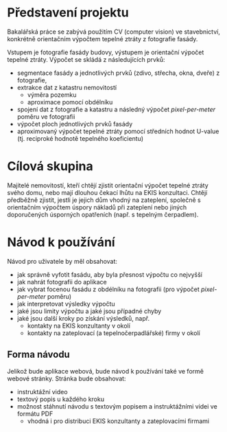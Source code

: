 # Představení projektu
Bakalářská práce se zabývá použitím CV (computer vision) ve stavebnictví, konkrétně orientačním výpočtem tepelné ztráty z fotografie fasády.

Vstupem je fotografie fasády budovy, výstupem je orientační výpočet tepelné ztráty. Výpočet se skládá z následujících prvků:
- segmentace fasády a jednotlivých prvků (zdivo, střecha, okna, dveře) z fotografie,
- extrakce dat z katastru nemovitostí
	- výměra pozemku
	- aproximace pomocí obdélníku
- spojení dat z fotografie a katastru a následný výpočet *pixel-per-meter* poměru ve fotografii
- výpočet ploch jednotlivých prvků fasády
- aproximovaný výpočet tepelné ztráty pomocí středních hodnot U-value (tj. reciproké hodnotě tepelného koeficientu)

# Cílová skupina
Majitelé nemovitostí, kteří chtějí zjistit orientační výpočet tepelné ztráty svého domu, nebo mají dlouhou čekací lhůtu na EKIS konzultaci. Chtějí předběžně zjistit, jestli je jejich dům vhodný na zateplení, společně s orientačním výpočtem úspory nákladů při zateplení nebo jiných doporučených úsporných opatřeních (např. s tepelným čerpadlem).

# Návod k používání
Návod pro uživatele by měl obsahovat:
- jak správně vyfotit fasádu, aby byla přesnost výpočtu co nejvyšší
- jak nahrát fotografii do aplikace
- jak vybrat focenou fasádu z obdélníku na fotografii (pro výpočet *pixel-per-meter* poměru)
- jak interpretovat výsledky výpočtu
- jaké jsou limity výpočtu a jaké jsou případné chyby
- jaké jsou další kroky po získání výsledků, např.
	- kontakty na EKIS konzultanty v okolí
	- kontakty na zateplovací (a tepelnočerpadlářské) firmy v okolí

## Forma návodu
Jelikož bude aplikace webová, bude návod k používání také ve formě webové stránky. Stránka bude obsahovat:
- instruktážní video
- textový popis u každého kroku
- možnost stáhnutí návodu s textovým popisem a instruktážními videi ve formátu PDF
	- vhodná i pro distribuci EKIS konzultanty a zateplovacími firmami
